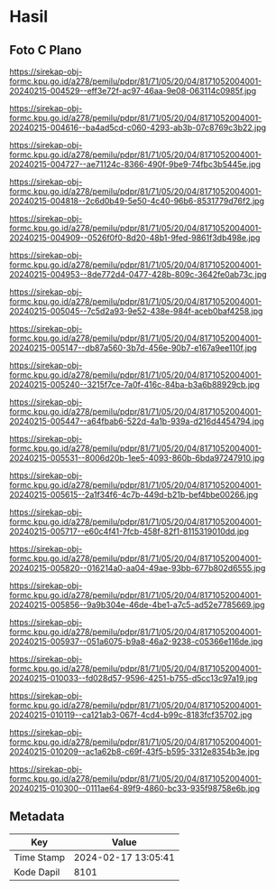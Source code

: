# Hasil

## Foto C Plano

https://sirekap-obj-formc.kpu.go.id/a278/pemilu/pdpr/81/71/05/20/04/8171052004001-20240215-004529--eff3e72f-ac97-46aa-9e08-063114c0985f.jpg

https://sirekap-obj-formc.kpu.go.id/a278/pemilu/pdpr/81/71/05/20/04/8171052004001-20240215-004616--ba4ad5cd-c060-4293-ab3b-07c8769c3b22.jpg

https://sirekap-obj-formc.kpu.go.id/a278/pemilu/pdpr/81/71/05/20/04/8171052004001-20240215-004727--ae71124c-8366-490f-9be9-74fbc3b5445e.jpg

https://sirekap-obj-formc.kpu.go.id/a278/pemilu/pdpr/81/71/05/20/04/8171052004001-20240215-004818--2c6d0b49-5e50-4c40-96b6-8531779d76f2.jpg

https://sirekap-obj-formc.kpu.go.id/a278/pemilu/pdpr/81/71/05/20/04/8171052004001-20240215-004909--0526f0f0-8d20-48b1-9fed-9861f3db498e.jpg

https://sirekap-obj-formc.kpu.go.id/a278/pemilu/pdpr/81/71/05/20/04/8171052004001-20240215-004953--8de772d4-0477-428b-809c-3642fe0ab73c.jpg

https://sirekap-obj-formc.kpu.go.id/a278/pemilu/pdpr/81/71/05/20/04/8171052004001-20240215-005045--7c5d2a93-9e52-438e-984f-aceb0baf4258.jpg

https://sirekap-obj-formc.kpu.go.id/a278/pemilu/pdpr/81/71/05/20/04/8171052004001-20240215-005147--db87a560-3b7d-456e-90b7-e167a9ee110f.jpg

https://sirekap-obj-formc.kpu.go.id/a278/pemilu/pdpr/81/71/05/20/04/8171052004001-20240215-005240--3215f7ce-7a0f-416c-84ba-b3a6b88929cb.jpg

https://sirekap-obj-formc.kpu.go.id/a278/pemilu/pdpr/81/71/05/20/04/8171052004001-20240215-005447--a64fbab6-522d-4a1b-939a-d216d4454794.jpg

https://sirekap-obj-formc.kpu.go.id/a278/pemilu/pdpr/81/71/05/20/04/8171052004001-20240215-005531--8006d20b-1ee5-4093-860b-6bda97247910.jpg

https://sirekap-obj-formc.kpu.go.id/a278/pemilu/pdpr/81/71/05/20/04/8171052004001-20240215-005615--2a1f34f6-4c7b-449d-b21b-bef4bbe00266.jpg

https://sirekap-obj-formc.kpu.go.id/a278/pemilu/pdpr/81/71/05/20/04/8171052004001-20240215-005717--e60c4f41-7fcb-458f-82f1-8115319010dd.jpg

https://sirekap-obj-formc.kpu.go.id/a278/pemilu/pdpr/81/71/05/20/04/8171052004001-20240215-005820--016214a0-aa04-49ae-93bb-677b802d6555.jpg

https://sirekap-obj-formc.kpu.go.id/a278/pemilu/pdpr/81/71/05/20/04/8171052004001-20240215-005856--9a9b304e-46de-4be1-a7c5-ad52e7785669.jpg

https://sirekap-obj-formc.kpu.go.id/a278/pemilu/pdpr/81/71/05/20/04/8171052004001-20240215-005937--051a6075-b9a8-46a2-9238-c05366e116de.jpg

https://sirekap-obj-formc.kpu.go.id/a278/pemilu/pdpr/81/71/05/20/04/8171052004001-20240215-010033--fd028d57-9596-4251-b755-d5cc13c97a19.jpg

https://sirekap-obj-formc.kpu.go.id/a278/pemilu/pdpr/81/71/05/20/04/8171052004001-20240215-010119--ca121ab3-067f-4cd4-b99c-8183fcf35702.jpg

https://sirekap-obj-formc.kpu.go.id/a278/pemilu/pdpr/81/71/05/20/04/8171052004001-20240215-010209--ac1a62b8-c69f-43f5-b595-3312e8354b3e.jpg

https://sirekap-obj-formc.kpu.go.id/a278/pemilu/pdpr/81/71/05/20/04/8171052004001-20240215-010300--0111ae64-89f9-4860-bc33-935f98758e6b.jpg


## Metadata

| Key        | Value               |
| ---------- | ------------------- |
| Time Stamp | 2024-02-17 13:05:41 |
| Kode Dapil | 8101                |



